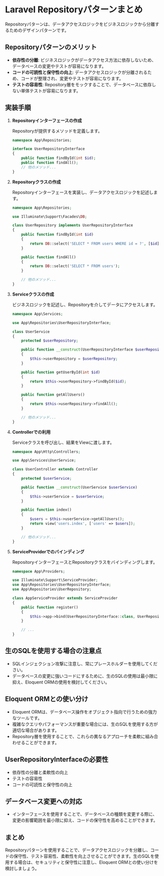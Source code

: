 # Laravel Repositoryパターンまとめ

Repositoryパターンは、データアクセスロジックをビジネスロジックから分離するためのデザインパターンです。

## Repositoryパターンのメリット

* **依存性の分離**: ビジネスロジックがデータアクセス方法に依存しないため、データベースの変更やテストが容易になります。
* **コードの可読性と保守性の向上**: データアクセスロジックが分離されるため、コードが整理され、変更やテストが容易になります。
* **テストの容易性**: Repository層をモックすることで、データベースに依存しない単体テストが容易になります。

## 実装手順

1.  **Repositoryインターフェースの作成**

    Repositoryが提供するメソッドを定義します。

    ```php
    namespace App\Repositories;

    interface UserRepositoryInterface
    {
        public function findById(int $id);
        public function findAll();
        // 他のメソッド...
    }
    ```

2.  **Repositoryクラスの作成**

    Repositoryインターフェースを実装し、データアクセスロジックを記述します。

    ```php
    namespace App\Repositories;

    use Illuminate\Support\Facades\DB;

    class UserRepository implements UserRepositoryInterface
    {
        public function findById(int $id)
        {
            return DB::select('SELECT * FROM users WHERE id = ?', [$id]);
        }

        public function findAll()
        {
            return DB::select('SELECT * FROM users');
        }

        // 他のメソッド...
    }
    ```

3.  **Serviceクラスの作成**

    ビジネスロジックを記述し、Repositoryを介してデータにアクセスします。

    ```php
    namespace App\Services;

    use App\Repositories\UserRepositoryInterface;

    class UserService
    {
        protected $userRepository;

        public function __construct(UserRepositoryInterface $userRepository)
        {
            $this->userRepository = $userRepository;
        }

        public function getUserById(int $id)
        {
            return $this->userRepository->findById($id);
        }

        public function getAllUsers()
        {
            return $this->userRepository->findAll();
        }

        // 他のメソッド...
    }
    ```

4.  **Controllerでの利用**

    Serviceクラスを呼び出し、結果をViewに渡します。

    ```php
    namespace App\Http\Controllers;

    use App\Services\UserService;

    class UserController extends Controller
    {
        protected $userService;

        public function __construct(UserService $userService)
        {
            $this->userService = $userService;
        }

        public function index()
        {
            $users = $this->userService->getAllUsers();
            return view('users.index', ['users' => $users]);
        }

        // 他のメソッド...
    }
    ```

5.  **ServiceProviderでのバインディング**

    RepositoryインターフェースとRepositoryクラスをバインディングします。

    ```php
    namespace App\Providers;

    use Illuminate\Support\ServiceProvider;
    use App\Repositories\UserRepositoryInterface;
    use App\Repositories\UserRepository;

    class AppServiceProvider extends ServiceProvider
    {
        public function register()
        {
            $this->app->bind(UserRepositoryInterface::class, UserRepository::class);
        }

        // ...
    }
    ```

## 生のSQLを使用する場合の注意点

* SQLインジェクション攻撃に注意し、常にプレースホルダーを使用してください。
* データベースの変更に強いコードにするために、生のSQLの使用は最小限に抑え、Eloquent ORMの使用を検討してください。

## Eloquent ORMとの使い分け

* Eloquent ORMは、データベース操作をオブジェクト指向で行うための強力なツールです。
* 複雑なクエリやパフォーマンスが重要な場合には、生のSQLを使用する方が適切な場合があります。
* Repository層を使用することで、これらの異なるアプローチを柔軟に組み合わせることができます。

## UserRepositoryInterfaceの必要性

* 依存性の分離と柔軟性の向上
* テストの容易性
* コードの可読性と保守性の向上

## データベース変更への対応

* インターフェースを使用することで、データベースの種類を変更する際に、変更の影響範囲を最小限に抑え、コードの保守性を高めることができます。

## まとめ

Repositoryパターンを使用することで、データアクセスロジックを分離し、コードの保守性、テスト容易性、柔軟性を向上させることができます。生のSQLを使用する場合は、セキュリティと保守性に注意し、Eloquent ORMとの使い分けを検討しましょう。
